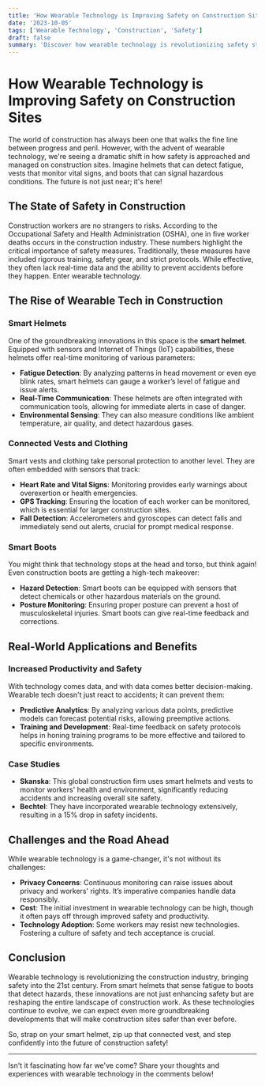 ```yaml
---
title: 'How Wearable Technology is Improving Safety on Construction Sites'
date: '2023-10-05'
tags: ['Wearable Technology', 'Construction', 'Safety']
draft: false
summary: 'Discover how wearable technology is revolutionizing safety standards on construction sites, reducing accidents, and improving workers well-being.'
---
```


# How Wearable Technology is Improving Safety on Construction Sites

The world of construction has always been one that walks the fine line between progress and peril. However, with the advent of wearable technology, we're seeing a dramatic shift in how safety is approached and managed on construction sites. Imagine helmets that can detect fatigue, vests that monitor vital signs, and boots that can signal hazardous conditions. The future is not just near; it's here!

## The State of Safety in Construction

Construction workers are no strangers to risks. According to the Occupational Safety and Health Administration (OSHA), one in five worker deaths occurs in the construction industry. These numbers highlight the critical importance of safety measures. Traditionally, these measures have included rigorous training, safety gear, and strict protocols. While effective, they often lack real-time data and the ability to prevent accidents before they happen. Enter wearable technology.

## The Rise of Wearable Tech in Construction

### Smart Helmets

One of the groundbreaking innovations in this space is the **smart helmet**. Equipped with sensors and Internet of Things (IoT) capabilities, these helmets offer real-time monitoring of various parameters:

- **Fatigue Detection**: By analyzing patterns in head movement or even eye blink rates, smart helmets can gauge a worker’s level of fatigue and issue alerts.
- **Real-Time Communication**: These helmets are often integrated with communication tools, allowing for immediate alerts in case of danger.
- **Environmental Sensing**: They can also measure conditions like ambient temperature, air quality, and detect hazardous gases.

### Connected Vests and Clothing

Smart vests and clothing take personal protection to another level. They are often embedded with sensors that track:

- **Heart Rate and Vital Signs**: Monitoring provides early warnings about overexertion or health emergencies.
- **GPS Tracking**: Ensuring the location of each worker can be monitored, which is essential for larger construction sites.
- **Fall Detection**: Accelerometers and gyroscopes can detect falls and immediately send out alerts, crucial for prompt medical response.

### Smart Boots

You might think that technology stops at the head and torso, but think again! Even construction boots are getting a high-tech makeover:

- **Hazard Detection**: Smart boots can be equipped with sensors that detect chemicals or other hazardous materials on the ground.
- **Posture Monitoring**: Ensuring proper posture can prevent a host of musculoskeletal injuries. Smart boots can give real-time feedback and corrections.

## Real-World Applications and Benefits

### Increased Productivity and Safety

With technology comes data, and with data comes better decision-making. Wearable tech doesn't just react to accidents; it can prevent them:

- **Predictive Analytics**: By analyzing various data points, predictive models can forecast potential risks, allowing preemptive actions.
- **Training and Development**: Real-time feedback on safety protocols helps in honing training programs to be more effective and tailored to specific environments.

### Case Studies

- **Skanska**: This global construction firm uses smart helmets and vests to monitor workers' health and environment, significantly reducing accidents and increasing overall site safety.
- **Bechtel**: They have incorporated wearable technology extensively, resulting in a 15% drop in safety incidents.

## Challenges and the Road Ahead

While wearable technology is a game-changer, it's not without its challenges:

- **Privacy Concerns**: Continuous monitoring can raise issues about privacy and workers' rights. It’s imperative companies handle data responsibly.
- **Cost**: The initial investment in wearable technology can be high, though it often pays off through improved safety and productivity.
- **Technology Adoption**: Some workers may resist new technologies. Fostering a culture of safety and tech acceptance is crucial.

## Conclusion

Wearable technology is revolutionizing the construction industry, bringing safety into the 21st century. From smart helmets that sense fatigue to boots that detect hazards, these innovations are not just enhancing safety but are reshaping the entire landscape of construction work. As these technologies continue to evolve, we can expect even more groundbreaking developments that will make construction sites safer than ever before.

So, strap on your smart helmet, zip up that connected vest, and step confidently into the future of construction safety!

---

Isn't it fascinating how far we've come? Share your thoughts and experiences with wearable technology in the comments below!